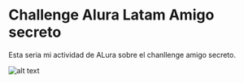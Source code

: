 # Challenge Alura Latam Amigo secreto

Esta seria mi actividad de ALura sobre el chanllenge amigo secreto.

![alt text](image.png)